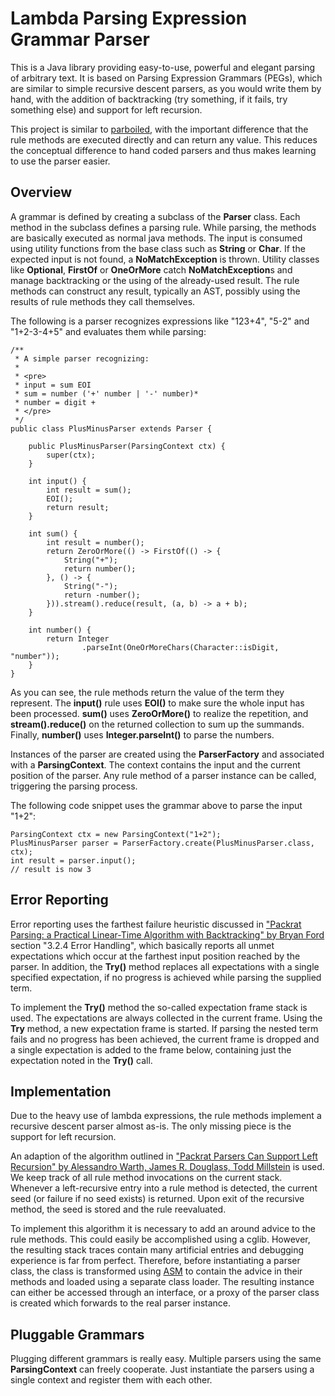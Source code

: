 # Lambda Parsing Expression Grammar Parser
This is a Java library providing easy-to-use, powerful and elegant parsing of arbitrary text. It is based on Parsing Expression Grammars (PEGs), which are similar to simple recursive descent parsers, as you would write them by hand, with the addition of backtracking (try something, if it fails, try something else) and support for left recursion.

This project is similar to [parboiled](https://github.com/sirthias/parboiled), with the important difference that the rule methods are executed directly and can return any value. This reduces the conceptual difference to hand coded parsers and thus makes learning to use the parser easier.

## Overview
A grammar is defined by creating a subclass of the **Parser** class. Each method in the subclass defines a parsing rule. While parsing, the methods are basically executed as normal java methods. The input is consumed using utility functions from the base class such as **String** or **Char**. If the expected input is not found, a **NoMatchException** is thrown. Utility classes like **Optional**, **FirstOf** or **OneOrMore** catch **NoMatchException**s and manage backtracking or the using of the already-used result. The rule methods can construct any result, typically an AST, possibly using the results of rule methods they call themselves.

 The following is a parser recognizes expressions like "123+4", "5-2" and "1+2-3-4+5" and evaluates them while parsing:
	
	/**
	 * A simple parser recognizing:
	 * 
	 * <pre>
	 * input = sum EOI
	 * sum = number ('+' number | '-' number)*
	 * number = digit +
	 * </pre>
	 */
	public class PlusMinusParser extends Parser {

		public PlusMinusParser(ParsingContext ctx) {
			super(ctx);
		}

		int input() {
			int result = sum();
			EOI();
			return result;
		}

		int sum() {
			int result = number();
			return ZeroOrMore(() -> FirstOf(() -> {
				String("+");
				return number();
			}, () -> {
				String("-");
				return -number();
			})).stream().reduce(result, (a, b) -> a + b);
		}

		int number() {
			return Integer
					.parseInt(OneOrMoreChars(Character::isDigit, "number"));
		}
	}

As you can see, the rule methods return the value of the term they represent. The **input()** rule uses **EOI()** to make sure the whole input has been processed. **sum()** uses **ZeroOrMore()** to realize the repetition, and **stream().reduce()** on the returned collection to sum up the summands. Finally, **number()** uses **Integer.parseInt()** to parse the numbers.

Instances of the parser are created using the **ParserFactory** and associated with a **ParsingContext**. The context contains the input and the current position of the parser. Any rule method of a parser instance can be called, triggering the parsing process. 

The following code snippet uses the grammar above to parse the input "1+2":

	ParsingContext ctx = new ParsingContext("1+2");
	PlusMinusParser parser = ParserFactory.create(PlusMinusParser.class, ctx);
	int result = parser.input();
	// result is now 3


## Error Reporting
Error reporting uses the farthest failure heuristic discussed in ["Packrat Parsing: a Practical Linear-Time Algorithm with Backtracking" by Bryan Ford](http://bford.info/pub/lang/thesis.pdf) section "3.2.4
Error Handling", which basically reports all unmet expectations which occur at the farthest input position reached by the parser. In addition, the **Try()** method replaces all expectations with a single specified expectation, if no progress is achieved while parsing the supplied term.

To implement the **Try()** method the so-called expectation frame stack is used. The expectations are always collected in the current frame. Using the **Try** method, a new expectation frame is started. If parsing the nested term fails and no progress has been achieved, the current frame is dropped and a single expectation is added to the frame below, containing just the expectation noted in the **Try()** call.

## Implementation
Due to the heavy use of lambda expressions, the rule methods implement a recursive descent parser almost as-is. The only missing piece is the support for left recursion. 

An adaption of the algorithm outlined in ["Packrat Parsers Can Support Left Recursion" by Alessandro Warth, James R. Douglass, Todd Millstein](www.vpri.org/pdf/tr2007002_packrat.pdf) is used. We keep track of all rule method invocations on the current stack. Whenever a left-recursive entry into a rule method is detected, the current seed (or failure if no seed exists) is returned. Upon exit of the recursive method, the seed is stored and the rule reevaluated.

To implement this algorithm it is necessary to add an around advice to the rule methods. This could easily be accomplished using a cglib. However, the resulting stack traces contain many artificial entries and debugging experience is far from perfect. Therefore, before instantiating a parser class, the class is transformed using [ASM](http://asm.ow2.org/) to contain the advice in their methods and loaded using a separate class loader. The resulting instance can either be accessed through an interface, or a proxy of the parser class is created which forwards to the real parser instance.

## Pluggable Grammars
Plugging different grammars is really easy. Multiple parsers using the same **ParsingContext** can freely cooperate. Just instantiate the parsers using a single context and register them with each other. 